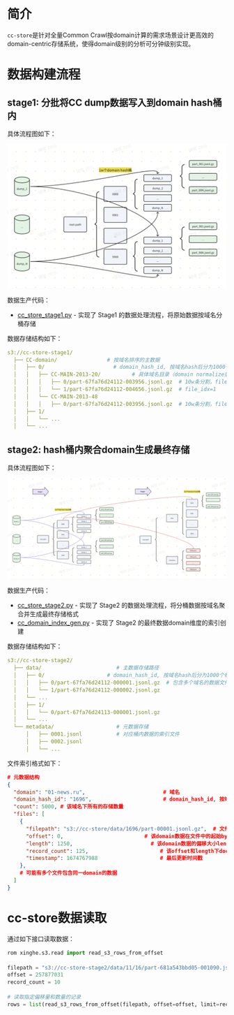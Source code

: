 # 简介

`cc-store`是针对全量Common Crawl按domain计算的需求场景设计更高效的domain-centric存储系统，使得domain级别的分析可分钟级别实现。

# 数据构建流程

## stage1: 分批将CC dump数据写入到domain hash桶内

具体流程图如下：

![CC_Store stage1 处理流程图](/docs/images/cc_store_stage1.png)

数据生产代码：

- [cc_store_stage1.py](./pipeline/cc_store_stage1.py) - 实现了 Stage1 的数据处理流程，将原始数据按域名分桶存储

数据存储结构如下：

```yaml
s3://cc-store-stage1/
  ├── CC-domain/                # 按域名排序的主数据
  │   ├── 0/                      # domain_hash_id, 按域名hash后分为1000个桶，xxhash.xxh64_intdigest(domain) % 1000
  │   │   ├── CC-MAIN-2013-20/          # 具体域名目录（domain normalize后）
  │   │   │   ├── 0/part-67fa76d24112-003956.jsonl.gz  # 10w条分割，file_idx=0
  │   │   │   └── 1/part-67fa76d24112-004656.jsonl.gz  # file_idx=1
  │   │   └── CC-MAIN-2013-48
  │   │   │   ├── 0/part-67fa76d24112-003956.jsonl.gz  # 10w条分割，file_idx=0
  │   ├── 1/
  │   │   └── ...
  │   └── ...

```

## stage2:  hash桶内聚合domain生成最终存储

具体流程图如下：

![CC_Store stage2 处理流程图](/docs/images/cc_store_stage2.png)

数据生产代码：

- [cc_store_stage2.py](./pipeline/cc_store_stage2.py) - 实现了 Stage2 的数据处理流程，将分桶数据按域名聚合并生成最终存储格式
- [cc_domain_index_gen.py](./pipeline/cc_domain_index_gen.py) - 实现了 Stage2 的最终数据domain维度的索引创建

数据存储结构如下：

```yaml
s3://cc-store-stage2/
  ├── data/                        # 主数据存储路径
  │   ├── 0/                    # domain_hash_id, 按域名hash后分为1000个桶，xxhash.xxh64_intdigest(domain) % 1000
  │   │   ├── 0/part-67fa76d24112-000001.jsonl.gz  # 包含多个域名的数据文件（约2GB）
  │   │   └── 1/part-67fa76d24112-000002.jsonl.gz
  │   └── ...
  │   ├── 1/
  │   │   └── 0/part-67fa76d24113-000001.jsonl.gz
  │   └── ...
  └── metadata/                    # 元数据存储
      │   ├── 0001.jsonl           # 对应桶内数据的索引文件
      │   ├── 0002.jsonl
      │   └── ...
```

文件索引格式如下：

```json
# 元数据结构
{
  "domain": "01-news.ru",                         # 域名
  "domain_hash_id": "1696",                       # domain_hash_id, 按域名hash后分为10000个桶，xxhash.xxh64_intdigest(domain) % 10000
  "count": 5000, # 该域名下所有的存储数量
  "files": [
    {
      "filepath": "s3://cc-store/data/1696/part-00001.jsonl.gz",  # 文件路径
      "offset": 0,                          # 该domain数据在文件中的起始bytes
      "length": 1250,                         # 该domain数据的偏移大小length
      "record_count": 125,                       # 该offset和length下doc数量
      "timestamp": 1674767988                    # 最后更新时间戳
    },
    # 可能有多个文件包含同一domain的数据
  ]
}
```

# cc-store数据读取

通过如下接口读取数据：

```python
rom xinghe.s3.read import read_s3_rows_from_offset

filepath = "s3://cc-store-stage2/data/11/16/part-681a543bbd05-001090.jsonl.gz"
offset = 257877031
record_count = 10

# 读取指定偏移量和数量的记录
rows = list(read_s3_rows_from_offset(filepath, offset=offset, limit=record_count))
```
